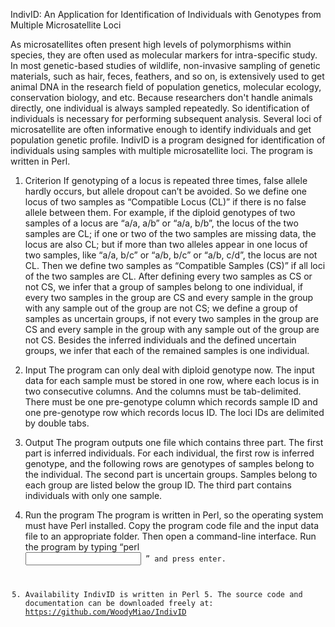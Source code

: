 IndivID: An Application for Identification of Individuals with Genotypes from Multiple Microsatellite Loci

As microsatellites often present high levels of polymorphisms within species, they are often used as molecular markers for intra-specific study. In most genetic-based studies of wildlife, non-invasive sampling of genetic materials, such as hair, feces, feathers, and so on, is extensively used to get animal DNA in the research field of population genetics, molecular ecology, conservation biology, and etc. Because researchers don't handle animals directly, one individual is always sampled repeatedly. So identification of individuals is necessary for performing subsequent analysis. Several loci of microsatellite are often informative enough to identify individuals and get population genetic profile. IndivID is a program designed for identification of individuals using samples with multiple microsatellite loci. The program is written in Perl.

1. Criterion
If genotyping of a locus is repeated three times, false allele hardly occurs, but allele dropout can’t be avoided. So we define one locus of two samples as “Compatible Locus (CL)” if there is no false allele between them. For example, if the diploid genotypes of two samples of a locus are “a/a, a/b” or “a/a, b/b”, the locus of the two samples are CL; if one or two of the two samples are missing data, the locus are also CL; but if more than two alleles appear in one locus of two samples, like “a/a, b/c” or “a/b, b/c” or “a/b, c/d”, the locus are not CL. Then we define two samples as “Compatible Samples (CS)” if all loci of the two samples are CL. After defining every two samples as CS or not CS, we infer that a group of samples belong to one individual, if every two samples in the group are CS and every sample in the group with any sample out of the group are not CS; we define a group of samples as uncertain groups, if not every two samples in the group are CS and every sample in the group with any sample out of the group are not CS. Besides the inferred individuals and the defined uncertain groups, we infer that each of the remained samples is one individual.

2. Input
The program can only deal with diploid genotype now. The input data for each sample must be stored in one row, where each locus is in two consecutive columns. And the columns must be tab-delimited. There must be one pre-genotype column which records sample ID and one pre-genotype row which records locus ID. The loci IDs are delimited by double tabs.

3. Output
The program outputs one file which contains three part. The first part is inferred individuals. For each individual, the first row is inferred genotype, and the following rows are genotypes of samples belong to the individual. The second part is uncertain groups. Samples belong to each group are listed below the group ID. The third part contains individuals with only one sample.

4. Run the program
The program is written in Perl, so the operating system must have Perl installed. Copy the program code file and the input data file to an appropriate folder. Then open a command-line interface. Run the program by typing “perl <code file name> <input file name> <output file name>” and press enter.

5. Availability
IndivID is written in Perl 5. The source code and documentation can be downloaded freely at: https://github.com/WoodyMiao/IndivID
